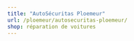 ```yaml
---
title: "AutoSécuritas Ploemeur"
url: /ploemeur/autosecuritas-ploemeur/
shop: réparation de voitures
---
```

